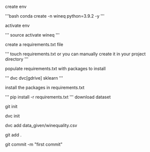 create env

'''bash
conda create -n wineq python=3.9.2 -y
'''

activate env

'''
source activate wineq
'''

create a requirements.txt file

'''
touch requirements.txt  or you can manually create it in your project directory
'''

populate requirements.txt with packages to install

'''
dvc
dvc[gdrive]
sklearn
'''

install the packages in requirements.txt

'''
pip install -r requirements.txt
'''
download dataset

git init

dvc init

dvc add data_given/winequality.csv

git add . 

git commit -m "first commit"
